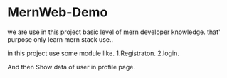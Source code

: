 # MernWeb-Demo


we are use in this project basic level of mern developer knowledge.
that' purpose only learn mern stack use..

in this project use some module like.
1.Registraton.
2.login.

And then Show data of user in profile page.

